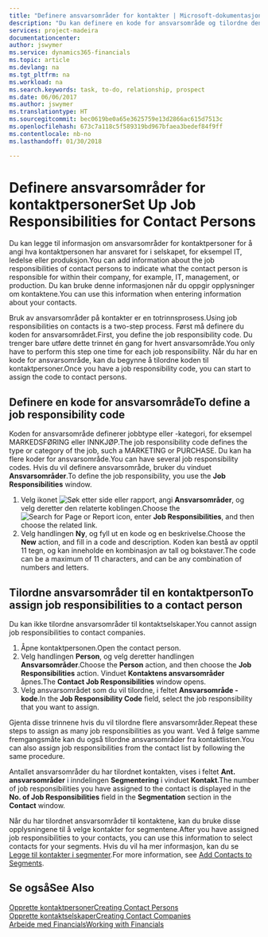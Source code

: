 ```yaml
---
title: "Definere ansvarsområder for kontakter | Microsoft-dokumentasjon"
description: "Du kan definere en kode for ansvarsområde og tilordne den til en kontakt for å angi oppgavene som kontakten er ansvarlig for i selskapet, for eksempel IT eller produksjon."
services: project-madeira
documentationcenter: 
author: jswymer
ms.service: dynamics365-financials
ms.topic: article
ms.devlang: na
ms.tgt_pltfrm: na
ms.workload: na
ms.search.keywords: task, to-do, relationship, prospect
ms.date: 06/06/2017
ms.author: jswymer
ms.translationtype: HT
ms.sourcegitcommit: bec0619be0a65e3625759e13d2866ac615d7513c
ms.openlocfilehash: 673c7a118c5f589319bd967bfaea3bedef84f9ff
ms.contentlocale: nb-no
ms.lasthandoff: 01/30/2018

---
```

# <a name="set-up-job-responsibilities-for-contact-persons"></a><span data-ttu-id="71a5d-103">Definere ansvarsområder for kontaktpersoner</span><span class="sxs-lookup"><span data-stu-id="71a5d-103">Set Up Job Responsibilities for Contact Persons</span></span>
<span data-ttu-id="71a5d-104">Du kan legge til informasjon om ansvarsområder for kontaktpersoner for å angi hva kontaktpersonen har ansvaret for i selskapet, for eksempel IT, ledelse eller produksjon.</span><span class="sxs-lookup"><span data-stu-id="71a5d-104">You can add information about the job responsibilities of contact persons to indicate what the contact person is responsible for within their company, for example, IT, management, or production.</span></span> <span data-ttu-id="71a5d-105">Du kan bruke denne informasjonen når du oppgir opplysninger om kontaktene.</span><span class="sxs-lookup"><span data-stu-id="71a5d-105">You can use this information when entering information about your contacts.</span></span>

<span data-ttu-id="71a5d-106">Bruk av ansvarsområder på kontakter er en totrinnsprosess.</span><span class="sxs-lookup"><span data-stu-id="71a5d-106">Using job responsibilities on contacts is a two-step process.</span></span> <span data-ttu-id="71a5d-107">Først må definere du koden for ansvarsområdet.</span><span class="sxs-lookup"><span data-stu-id="71a5d-107">First, you define the job responsibility code.</span></span> <span data-ttu-id="71a5d-108">Du trenger bare utføre dette trinnet én gang for hvert ansvarsområde.</span><span class="sxs-lookup"><span data-stu-id="71a5d-108">You only have to perform this step one time for each job responsibility.</span></span> <span data-ttu-id="71a5d-109">Når du har en kode for ansvarsområde, kan du begynne å tilordne koden til kontaktpersoner.</span><span class="sxs-lookup"><span data-stu-id="71a5d-109">Once you have a job responsibility code, you can start to assign the code to contact persons.</span></span>

## <a name="to-define-a-job-responsibility-code"></a><span data-ttu-id="71a5d-110">Definere en kode for ansvarsområde</span><span class="sxs-lookup"><span data-stu-id="71a5d-110">To define a job responsibility code</span></span>
<span data-ttu-id="71a5d-111">Koden for ansvarsområde definerer jobbtype eller -kategori, for eksempel MARKEDSFØRING eller INNKJØP.</span><span class="sxs-lookup"><span data-stu-id="71a5d-111">The job responsibility code defines the type or category of the job, such a MARKETING or PURCHASE.</span></span> <span data-ttu-id="71a5d-112">Du kan ha flere koder for ansvarsområde.</span><span class="sxs-lookup"><span data-stu-id="71a5d-112">You can have several job responsibility codes.</span></span> <span data-ttu-id="71a5d-113">Hvis du vil definere ansvarsområde, bruker du vinduet **Ansvarsområder**.</span><span class="sxs-lookup"><span data-stu-id="71a5d-113">To define the job responsibility, you use the **Job Responsibilities** window.</span></span>

1. <span data-ttu-id="71a5d-114">Velg ikonet ![Søk etter side eller rapport](media/ui-search/search_small.png "Søk etter side eller rapport"), angi **Ansvarsområder**, og velg deretter den relaterte koblingen.</span><span class="sxs-lookup"><span data-stu-id="71a5d-114">Choose the ![Search for Page or Report](media/ui-search/search_small.png "Search for Page or Report icon") icon, enter **Job Responsibilities**, and then choose the related link.</span></span>
2. <span data-ttu-id="71a5d-115">Velg handlingen **Ny**, og fyll ut en kode og en beskrivelse.</span><span class="sxs-lookup"><span data-stu-id="71a5d-115">Choose the **New** action, and fill in a code and description.</span></span> <span data-ttu-id="71a5d-116">Koden kan bestå av opptil 11 tegn, og kan inneholde en kombinasjon av tall og bokstaver.</span><span class="sxs-lookup"><span data-stu-id="71a5d-116">The code can be a maximum of 11 characters, and can be any combination of numbers and letters.</span></span>

## <a name="to-assign-job-responsibilities-to-a-contact-person"></a><span data-ttu-id="71a5d-117">Tilordne ansvarsområder til en kontaktperson</span><span class="sxs-lookup"><span data-stu-id="71a5d-117">To assign job responsibilities to a contact person</span></span>
<span data-ttu-id="71a5d-118">Du kan ikke tilordne ansvarsområder til kontaktselskaper.</span><span class="sxs-lookup"><span data-stu-id="71a5d-118">You cannot assign job responsibilities to contact companies.</span></span>

1. <span data-ttu-id="71a5d-119">Åpne kontaktpersonen.</span><span class="sxs-lookup"><span data-stu-id="71a5d-119">Open the contact person.</span></span>
2. <span data-ttu-id="71a5d-120">Velg handlingen **Person**, og velg deretter handlingen **Ansvarsområder**.</span><span class="sxs-lookup"><span data-stu-id="71a5d-120">Choose the **Person** action, and then choose the **Job Responsibilities** action.</span></span> <span data-ttu-id="71a5d-121">Vinduet **Kontaktens ansvarsområder** åpnes.</span><span class="sxs-lookup"><span data-stu-id="71a5d-121">The **Contact Job Responsibilities** window opens.</span></span>
3. <span data-ttu-id="71a5d-122">Velg ansvarsområdet som du vil tilordne, i feltet **Ansvarsområde - kode**.</span><span class="sxs-lookup"><span data-stu-id="71a5d-122">In the **Job Responsibility Code** field, select the job responsibility that you want to assign.</span></span>

<span data-ttu-id="71a5d-123">Gjenta disse trinnene hvis du vil tilordne flere ansvarsområder.</span><span class="sxs-lookup"><span data-stu-id="71a5d-123">Repeat these steps to assign as many job responsibilities as you want.</span></span> <span data-ttu-id="71a5d-124">Ved å følge samme fremgangsmåte kan du også tilordne ansvarsområder fra kontaktlisten.</span><span class="sxs-lookup"><span data-stu-id="71a5d-124">You can also assign job responsibilities from the contact list by following the same procedure.</span></span>

<span data-ttu-id="71a5d-125">Antallet ansvarsområder du har tilordnet kontakten, vises i feltet **Ant. ansvarsområder** i inndelingen **Segmentering** i vinduet **Kontakt**.</span><span class="sxs-lookup"><span data-stu-id="71a5d-125">The number of job responsibilities you have assigned to the contact is displayed in the **No. of Job Responsibilities** field in the **Segmentation** section in the **Contact** window.</span></span>

<span data-ttu-id="71a5d-126">Når du har tilordnet ansvarsområder til kontaktene, kan du bruke disse opplysningene til å velge kontakter for segmentene.</span><span class="sxs-lookup"><span data-stu-id="71a5d-126">After you have assigned job responsibilities to your contacts, you can use this information to select contacts for your segments.</span></span> <span data-ttu-id="71a5d-127">Hvis du vil ha mer informasjon, kan du se [Legge til kontakter i segmenter](marketing-add-contact-segment.md).</span><span class="sxs-lookup"><span data-stu-id="71a5d-127">For more information, see [Add Contacts to Segments](marketing-add-contact-segment.md).</span></span>

## <a name="see-also"></a><span data-ttu-id="71a5d-128">Se også</span><span class="sxs-lookup"><span data-stu-id="71a5d-128">See Also</span></span>
[<span data-ttu-id="71a5d-129">Opprette kontaktpersoner</span><span class="sxs-lookup"><span data-stu-id="71a5d-129">Creating Contact Persons</span></span>](marketing-create-contact-persons.md)  
[<span data-ttu-id="71a5d-130">Opprette kontaktselskaper</span><span class="sxs-lookup"><span data-stu-id="71a5d-130">Creating Contact Companies</span></span>](marketing-create-contact-companies.md)  
[<span data-ttu-id="71a5d-131">Arbeide med Financials</span><span class="sxs-lookup"><span data-stu-id="71a5d-131">Working with Financials</span></span>](ui-work-product.md)

